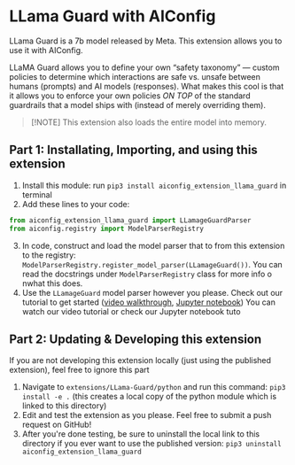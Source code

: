 # LLama Guard with AIConfig

LLama Guard is a 7b model released by Meta. This extension allows you to use it with AIConfig.

LLaMA Guard allows you to define your own “safety taxonomy” — custom policies to determine which interactions are safe vs. unsafe between humans (prompts) and AI models (responses). What makes this cool is that it allows you to enforce your own policies _ON TOP_ of the standard guardrails that a model ships with (instead of merely overriding them).

> [!NOTE] This extension also loads the entire model into memory.

## Part 1: Installating, Importing, and using this extension

1. Install this module: run `pip3 install aiconfig_extension_llama_guard` in terminal
2. Add these lines to your code:

```python
from aiconfig_extension_llama_guard import LLamageGuardParser
from aiconfig.registry import ModelParserRegistry
```

3. In code, construct and load the model parser that to from this extension to the registry: `ModelParserRegistry.register_model_parser(LLamageGuard())`. You can read the docstrings under `ModelParserRegistry` class for more info o nwhat this does.
4. Use the `LLamageGuard` model parser however you please. Check out our tutorial to get started ([video walkthrough](https://www.youtube.com/watch?v=XxggqoqIVdg), [Jupyter notebook](https://github.com/lastmile-ai/aiconfig/tree/v1.1.8/cookbooks/LLaMA-Guard)) You can watch our video tutorial or check our Jupyter notebook tuto

## Part 2: Updating & Developing this extension

If you are not developing this extension locally (just using the published extension), feel free to ignore this part

1. Navigate to `extensions/LLama-Guard/python` and run this command: `pip3 install -e .` (this creates a local copy of the python module which is linked to this directory)
2. Edit and test the extension as you please. Feel free to submit a push request on GitHub!
3. After you're done testing, be sure to uninstall the local link to this directory if you ever want to use the published version: `pip3 uninstall aiconfig_extension_llama_guard`

